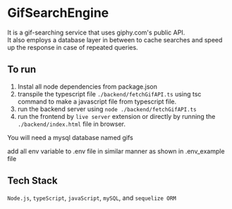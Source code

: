 # GifSearchEngine
It is a gif-searching service that uses giphy.com's public API.   
It also employs a database layer in between to cache searches and speed up the response in case of repeated queries.  

## To run

1) Instal all node dependencies from package.json
2) transpile the typescript file `./backend/fetchGifAPI.ts` using tsc command to make a javascript file from typescript file.
3) run the backend server using `node ./backend/fetchGifAPI.ts`
4) run the frontend by `live server` extension or directly by running the `./backend/index.html` file in browser.

You will need a mysql database named gifs

add all env variable to .env file in similar manner as shown in .env_example file

## Tech Stack
`Node.js`, `typeScript`, `javaScript`, `mySQL`, and `sequelize ORM`
